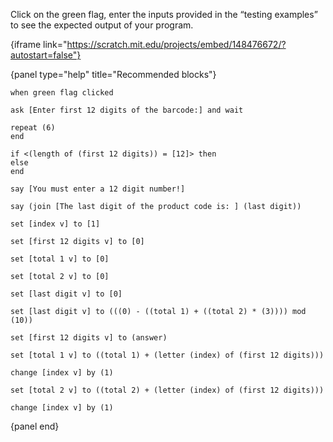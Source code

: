 Click on the green flag, enter the inputs provided in the “testing examples” to see the expected output of your program.

{iframe link="https://scratch.mit.edu/projects/embed/148476672/?autostart=false"}

{panel type="help" title="Recommended blocks"}

<pre><code class="scratch:split:random">when green flag clicked

ask [Enter first 12 digits of the barcode:] and wait
</code></pre>

<pre><code class="scratch:split:random">repeat (6)
end

if &lt;(length of (first 12 digits)) = [12]&gt; then
else
end
</code></pre>

<pre><code class="scratch:split:random">say [You must enter a 12 digit number!]

say (join [The last digit of the product code is: ] (last digit))
</code></pre>

<pre><code class="scratch:split:random">set [index v] to [1]

set [first 12 digits v] to [0]

set [total 1 v] to [0]

set [total 2 v] to [0]

set [last digit v] to [0]

set [last digit v] to (((0) - ((total 1) + ((total 2) * (3)))) mod (10))

set [first 12 digits v] to (answer)

set [total 1 v] to ((total 1) + (letter (index) of (first 12 digits)))

change [index v] by (1)

set [total 2 v] to ((total 2) + (letter (index) of (first 12 digits)))

change [index v] by (1)
</code></pre>

{panel end}